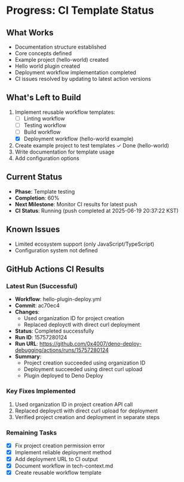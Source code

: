 # Progress: CI Template Status

## What Works
- Documentation structure established
- Core concepts defined
- Example project (hello-world) created
- Hello world plugin created
- Deployment workflow implementation completed
- CI issues resolved by updating to latest action versions

## What's Left to Build
1. Implement reusable workflow templates:
   - [ ] Linting workflow
   - [ ] Testing workflow
   - [ ] Build workflow
   - [x] Deployment workflow (hello-world example)
2. Create example project to test templates ✓ Done (hello-world)
3. Write documentation for template usage
4. Add configuration options

## Current Status
- **Phase**: Template testing
- **Completion**: 60%
- **Next Milestone**: Monitor CI results for latest push
- **CI Status**: Running (push completed at 2025-06-19 20:37:22 KST)

## Known Issues
- Limited ecosystem support (only JavaScript/TypeScript)
- Configuration system not defined

## GitHub Actions CI Results

### Latest Run (Successful)
- **Workflow**: hello-plugin-deploy.yml
- **Commit**: ac70ec4
- **Changes**:
  - Used organization ID for project creation
  - Replaced deployctl with direct curl deployment
- **Status**: Completed successfully
- **Run ID**: 15757280124
- **Run URL**: https://github.com/0x4007/deno-deploy-debugging/actions/runs/15757280124
- **Summary**:
  - Project creation succeeded using organization ID
  - Deployment succeeded using direct curl upload
  - Plugin deployed to Deno Deploy

### Key Fixes Implemented
1. Used organization ID in project creation API call
2. Replaced deployctl with direct curl upload for deployment
3. Verified project creation and deployment in separate steps

### Remaining Tasks
- [x] Fix project creation permission error
- [x] Implement reliable deployment method
- [x] Add deployment URL to CI output
- [x] Document workflow in tech-context.md
- [x] Create reusable workflow template
